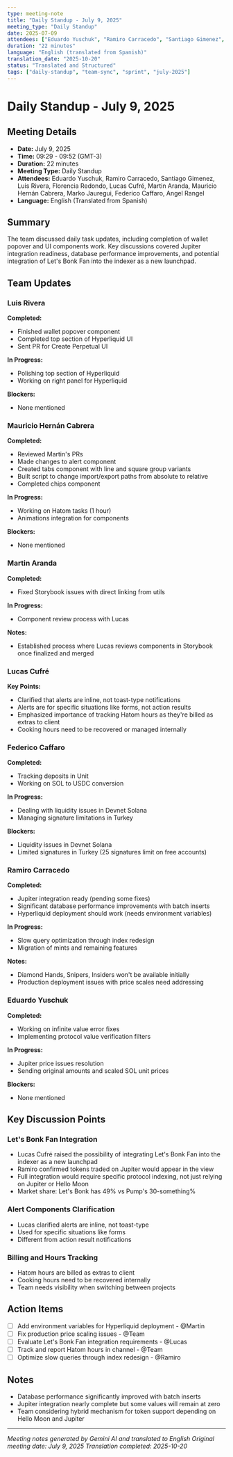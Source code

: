 ```yaml
---
type: meeting-note
title: "Daily Standup - July 9, 2025"
meeting_type: "Daily Standup"
date: 2025-07-09
attendees: ["Eduardo Yuschuk", "Ramiro Carracedo", "Santiago Gimenez", "Luis Rivera", "Florencia Redondo", "Lucas Cufré", "Martin Aranda", "Mauricio Hernán Cabrera", "Marko Jauregui", "Federico Caffaro", "Angel Rangel"]
duration: "22 minutes"
language: "English (translated from Spanish)"
translation_date: "2025-10-20"
status: "Translated and Structured"
tags: ["daily-standup", "team-sync", "sprint", "july-2025"]
---
```


# Daily Standup - July 9, 2025

## Meeting Details
- **Date:** July 9, 2025
- **Time:** 09:29 - 09:52 (GMT-3)
- **Duration:** 22 minutes
- **Meeting Type:** Daily Standup
- **Attendees:** Eduardo Yuschuk, Ramiro Carracedo, Santiago Gimenez, Luis Rivera, Florencia Redondo, Lucas Cufré, Martin Aranda, Mauricio Hernán Cabrera, Marko Jauregui, Federico Caffaro, Angel Rangel
- **Language:** English (Translated from Spanish)

## Summary
The team discussed daily task updates, including completion of wallet popover and UI components work. Key discussions covered Jupiter integration readiness, database performance improvements, and potential integration of Let's Bonk Fan into the indexer as a new launchpad.

## Team Updates

### Luis Rivera
**Completed:**
- Finished wallet popover component
- Completed top section of Hyperliquid UI
- Sent PR for Create Perpetual UI

**In Progress:**
- Polishing top section of Hyperliquid
- Working on right panel for Hyperliquid

**Blockers:**
- None mentioned

### Mauricio Hernán Cabrera
**Completed:**
- Reviewed Martin's PRs
- Made changes to alert component
- Created tabs component with line and square group variants
- Built script to change import/export paths from absolute to relative
- Completed chips component

**In Progress:**
- Working on Hatom tasks (1 hour)
- Animations integration for components

**Blockers:**
- None mentioned

### Martin Aranda
**Completed:**
- Fixed Storybook issues with direct linking from utils

**In Progress:**
- Component review process with Lucas

**Notes:**
- Established process where Lucas reviews components in Storybook once finalized and merged

### Lucas Cufré
**Key Points:**
- Clarified that alerts are inline, not toast-type notifications
- Alerts are for specific situations like forms, not action results
- Emphasized importance of tracking Hatom hours as they're billed as extras to client
- Cooking hours need to be recovered or managed internally

### Federico Caffaro
**Completed:**
- Tracking deposits in Unit
- Working on SOL to USDC conversion

**In Progress:**
- Dealing with liquidity issues in Devnet Solana
- Managing signature limitations in Turkey

**Blockers:**
- Liquidity issues in Devnet Solana
- Limited signatures in Turkey (25 signatures limit on free accounts)

### Ramiro Carracedo
**Completed:**
- Jupiter integration ready (pending some fixes)
- Significant database performance improvements with batch inserts
- Hyperliquid deployment should work (needs environment variables)

**In Progress:**
- Slow query optimization through index redesign
- Migration of mints and remaining features

**Notes:**
- Diamond Hands, Snipers, Insiders won't be available initially
- Production deployment issues with price scales need addressing

### Eduardo Yuschuk
**Completed:**
- Working on infinite value error fixes
- Implementing protocol value verification filters

**In Progress:**
- Jupiter price issues resolution
- Sending original amounts and scaled SOL unit prices

**Blockers:**
- None mentioned

## Key Discussion Points

### Let's Bonk Fan Integration
- Lucas Cufré raised the possibility of integrating Let's Bonk Fan into the indexer as a new launchpad
- Ramiro confirmed tokens traded on Jupiter would appear in the view
- Full integration would require specific protocol indexing, not just relying on Jupiter or Hello Moon
- Market share: Let's Bonk has 49% vs Pump's 30-something%

### Alert Components Clarification
- Lucas clarified alerts are inline, not toast-type
- Used for specific situations like forms
- Different from action result notifications

### Billing and Hours Tracking
- Hatom hours are billed as extras to client
- Cooking hours need to be recovered internally
- Team needs visibility when switching between projects

## Action Items
- [ ] Add environment variables for Hyperliquid deployment - @Martin
- [ ] Fix production price scaling issues - @Team
- [ ] Evaluate Let's Bonk Fan integration requirements - @Lucas
- [ ] Track and report Hatom hours in channel - @Team
- [ ] Optimize slow queries through index redesign - @Ramiro

## Notes
- Database performance significantly improved with batch inserts
- Jupiter integration nearly complete but some values will remain at zero
- Team considering hybrid mechanism for token support depending on Hello Moon and Jupiter

---
*Meeting notes generated by Gemini AI and translated to English*
*Original meeting date: July 9, 2025*
*Translation completed: 2025-10-20*